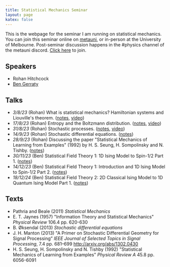 ```yaml
---
title: Statistical Mechanics Seminar
layout: page
katex: false
---
```



This is the webpage for the seminar I am running on statistical mechanics. You 
can join this seminar online on [metauni](https://metauni.org), or in-person at 
the University of Melbourne. Post-seminar discussion happens in the #physics channel of the metauni discord. [Click here](https://discord.gg/JbYbXWJAhB) to join.

## Speakers 
- Rohan Hitchcock
- [Ben Gerraty](https://bengerraty.github.io)

## Talks
- *3/8/23* (Rohan) What is statistical mechanics? Hamiltonian systems and Liouville's theorem. ([notes](/stat-mech/intro.pdf), [video](https://youtu.be/D2Lyxkf5gIM))
- *17/8/23* (Rohan) Entropy and the Boltzmann distribution. ([notes](/stat-mech/entropy-and-boltzmann.pdf), [video](https://youtu.be/DwyIcfzT8e8))
- *31/8/23* (Rohan) Stochastic processes. ([notes](/stat-mech/stochastic-processes.pdf), [video](https://youtu.be/sa4y1G4VHyQ))
- *14/9/23* (Rohan) Stochastic differential equations. ([notes](/stat-mech/stochastic-integration-and-sdes.pdf))
- *28/9/23* (Rohan) Discussing the paper "Statistical Mechanics of Learning from Examples" (1992) by H. S. Seung, H. Sompolinsky and N. Tishby. ([notes](/stat-mech/statistical-mechanics-of-learning-from-examples-notes.pdf))
- *30/11/23* (Ben) Statistical Field Theory 1: 1D Ising Model to Spin-1/2 Part 1. ([notes](https://bengerraty.github.io/notes/SFT1-2.pdf))
- *14/12/23* (Ben) Statistical Field Theory 1: Introduction and 1D Ising Model to Spin-1/2 Part 2. ([notes](https://bengerraty.github.io/notes/SFT1-3.pdf))
- *18/12/24* (Ben) Statistical Field Theory 2: 2D Classical Ising Model to 1D Quantum Ising Model Part 1. ([notes](https://bengerraty.github.io/notes/SFT2-1.pdf))


## Texts
- Pathria and Beale (2011) *Statistical Mechanics*
- E. T. Jaynes (1957) "Information Theory and Statistical Mechanics" *Physical Review* 106.4 pp. 620-630
- B. Øksendal (2013) *Stochastic differential equations*
- J. H. Manton (2013) "A Primer on Stochastic Differential Geometry for Signal Processing” *IEEE Journal of Selected Topics in Signal Processing*, 7.4 pp. 681–699 <http://arxiv.org/abs/1302.0430>
- H. S. Seung, H. Sompolinsky and N. Tishby (1992) "Statistical Mechanics of Learning from Examples" *Physical Review A* 45.8 pp. 6056-6091
